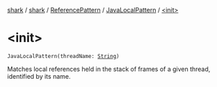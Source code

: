 [shark](../../../index.md) / [shark](../../index.md) / [ReferencePattern](../index.md) / [JavaLocalPattern](index.md) / [&lt;init&gt;](./-init-.md)

# &lt;init&gt;

`JavaLocalPattern(threadName: `[`String`](https://kotlinlang.org/api/latest/jvm/stdlib/kotlin/-string/index.html)`)`

Matches local references held in the stack of frames of a given thread, identified by its name.

